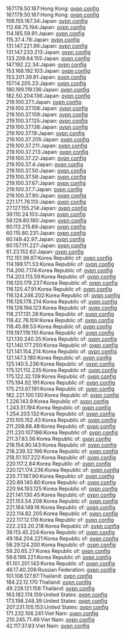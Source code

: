 167.179.50.167:Hong Kong: [ovpn config](vpn/167_179_50_167.ovpn)  
167.179.50.167:Hong Kong: [ovpn config](vpn/167_179_50_167.ovpn)  
106.155.167.34:Japan: [ovpn config](vpn/106_155_167_34.ovpn)  
112.68.75.194:Japan: [ovpn config](vpn/112_68_75_194.ovpn)  
114.185.59.91:Japan: [ovpn config](vpn/114_185_59_91.ovpn)  
115.37.4.78:Japan: [ovpn config](vpn/115_37_4_78.ovpn)  
131.147.221.99:Japan: [ovpn config](vpn/131_147_221_99.ovpn)  
131.147.233.213:Japan: [ovpn config](vpn/131_147_233_213.ovpn)  
133.209.64.155:Japan: [ovpn config](vpn/133_209_64_155.ovpn)  
147.192.22.34:Japan: [ovpn config](vpn/147_192_22_34.ovpn)  
153.168.192.103:Japan: [ovpn config](vpn/153_168_192_103.ovpn)  
153.201.39.81:Japan: [ovpn config](vpn/153_201_39_81.ovpn)  
157.14.205.23:Japan: [ovpn config](vpn/157_14_205_23.ovpn)  
180.199.119.136:Japan: [ovpn config](vpn/180_199_119_136.ovpn)  
182.50.204.136:Japan: [ovpn config](vpn/182_50_204_136.ovpn)  
219.100.37.1:Japan: [ovpn config](vpn/219_100_37_1.ovpn)  
219.100.37.108:Japan: [ovpn config](vpn/219_100_37_108.ovpn)  
219.100.37.109:Japan: [ovpn config](vpn/219_100_37_109.ovpn)  
219.100.37.125:Japan: [ovpn config](vpn/219_100_37_125.ovpn)  
219.100.37.138:Japan: [ovpn config](vpn/219_100_37_138.ovpn)  
219.100.37.19:Japan: [ovpn config](vpn/219_100_37_19.ovpn)  
219.100.37.205:Japan: [ovpn config](vpn/219_100_37_205.ovpn)  
219.100.37.211:Japan: [ovpn config](vpn/219_100_37_211.ovpn)  
219.100.37.213:Japan: [ovpn config](vpn/219_100_37_213.ovpn)  
219.100.37.22:Japan: [ovpn config](vpn/219_100_37_22.ovpn)  
219.100.37.4:Japan: [ovpn config](vpn/219_100_37_4.ovpn)  
219.100.37.50:Japan: [ovpn config](vpn/219_100_37_50.ovpn)  
219.100.37.58:Japan: [ovpn config](vpn/219_100_37_58.ovpn)  
219.100.37.67:Japan: [ovpn config](vpn/219_100_37_67.ovpn)  
219.100.37.7:Japan: [ovpn config](vpn/219_100_37_7.ovpn)  
219.100.37.90:Japan: [ovpn config](vpn/219_100_37_90.ovpn)  
221.171.76.113:Japan: [ovpn config](vpn/221_171_76_113.ovpn)  
27.127.155.214:Japan: [ovpn config](vpn/27_127_155_214.ovpn)  
39.110.24.103:Japan: [ovpn config](vpn/39_110_24_103.ovpn)  
59.129.80.180:Japan: [ovpn config](vpn/59_129_80_180.ovpn)  
60.113.215.89:Japan: [ovpn config](vpn/60_113_215_89.ovpn)  
60.115.80.231:Japan: [ovpn config](vpn/60_115_80_231.ovpn)  
60.149.42.97:Japan: [ovpn config](vpn/60_149_42_97.ovpn)  
60.157.111.227:Japan: [ovpn config](vpn/60_157_111_227.ovpn)  
61.23.152.62:Japan: [ovpn config](vpn/61_23_152_62.ovpn)  
112.151.99.87:Korea Republic of: [ovpn config](vpn/112_151_99_87.ovpn)  
114.199.171.53:Korea Republic of: [ovpn config](vpn/114_199_171_53.ovpn)  
114.200.7.174:Korea Republic of: [ovpn config](vpn/114_200_7_174.ovpn)  
114.203.113.59:Korea Republic of: [ovpn config](vpn/114_203_113_59.ovpn)  
116.120.179.237:Korea Republic of: [ovpn config](vpn/116_120_179_237.ovpn)  
116.120.47.91:Korea Republic of: [ovpn config](vpn/116_120_47_91.ovpn)  
116.124.246.202:Korea Republic of: [ovpn config](vpn/116_124_246_202.ovpn)  
116.126.178.214:Korea Republic of: [ovpn config](vpn/116_126_178_214.ovpn)  
116.126.194.123:Korea Republic of: [ovpn config](vpn/116_126_194_123.ovpn)  
118.217.131.28:Korea Republic of: [ovpn config](vpn/118_217_131_28.ovpn)  
118.42.76.109:Korea Republic of: [ovpn config](vpn/118_42_76_109.ovpn)  
118.45.89.53:Korea Republic of: [ovpn config](vpn/118_45_89_53.ovpn)  
119.197.119.110:Korea Republic of: [ovpn config](vpn/119_197_119_110.ovpn)  
121.130.240.35:Korea Republic of: [ovpn config](vpn/121_130_240_35.ovpn)  
121.140.177.250:Korea Republic of: [ovpn config](vpn/121_140_177_250.ovpn)  
121.141.154.214:Korea Republic of: [ovpn config](vpn/121_141_154_214.ovpn)  
121.147.3.180:Korea Republic of: [ovpn config](vpn/121_147_3_180.ovpn)  
125.140.5.236:Korea Republic of: [ovpn config](vpn/125_140_5_236.ovpn)  
175.121.112.235:Korea Republic of: [ovpn config](vpn/175_121_112_235.ovpn)  
175.122.32.139:Korea Republic of: [ovpn config](vpn/175_122_32_139.ovpn)  
175.194.92.191:Korea Republic of: [ovpn config](vpn/175_194_92_191.ovpn)  
175.213.67.191:Korea Republic of: [ovpn config](vpn/175_213_67_191.ovpn)  
182.221.100.130:Korea Republic of: [ovpn config](vpn/182_221_100_130.ovpn)  
1.226.143.9:Korea Republic of: [ovpn config](vpn/1_226_143_9.ovpn)  
1.243.51.194:Korea Republic of: [ovpn config](vpn/1_243_51_194.ovpn)  
1.254.203.132:Korea Republic of: [ovpn config](vpn/1_254_203_132.ovpn)  
210.105.152.43:Korea Republic of: [ovpn config](vpn/210_105_152_43.ovpn)  
211.208.68.48:Korea Republic of: [ovpn config](vpn/211_208_68_48.ovpn)  
211.220.107.186:Korea Republic of: [ovpn config](vpn/211_220_107_186.ovpn)  
211.37.83.56:Korea Republic of: [ovpn config](vpn/211_37_83_56.ovpn)  
218.154.90.143:Korea Republic of: [ovpn config](vpn/218_154_90_143.ovpn)  
218.239.32.196:Korea Republic of: [ovpn config](vpn/218_239_32_196.ovpn)  
218.51.107.222:Korea Republic of: [ovpn config](vpn/218_51_107_222.ovpn)  
220.117.2.84:Korea Republic of: [ovpn config](vpn/220_117_2_84.ovpn)  
220.121.174.236:Korea Republic of: [ovpn config](vpn/220_121_174_236.ovpn)  
220.77.187.90:Korea Republic of: [ovpn config](vpn/220_77_187_90.ovpn)  
220.89.140.80:Korea Republic of: [ovpn config](vpn/220_89_140_80.ovpn)  
220.94.193.125:Korea Republic of: [ovpn config](vpn/220_94_193_125.ovpn)  
221.141.130.45:Korea Republic of: [ovpn config](vpn/221_141_130_45.ovpn)  
221.153.54.208:Korea Republic of: [ovpn config](vpn/221_153_54_208.ovpn)  
221.164.149.16:Korea Republic of: [ovpn config](vpn/221_164_149_16.ovpn)  
222.114.82.205:Korea Republic of: [ovpn config](vpn/222_114_82_205.ovpn)  
222.117.12.178:Korea Republic of: [ovpn config](vpn/222_117_12_178.ovpn)  
222.233.20.218:Korea Republic of: [ovpn config](vpn/222_233_20_218.ovpn)  
39.113.45.224:Korea Republic of: [ovpn config](vpn/39_113_45_224.ovpn)  
49.164.204.221:Korea Republic of: [ovpn config](vpn/49_164_204_221.ovpn)  
58.29.124.200:Korea Republic of: [ovpn config](vpn/58_29_124_200.ovpn)  
59.20.65.27:Korea Republic of: [ovpn config](vpn/59_20_65_27.ovpn)  
59.6.199.221:Korea Republic of: [ovpn config](vpn/59_6_199_221.ovpn)  
61.101.201.143:Korea Republic of: [ovpn config](vpn/61_101_201_143.ovpn)  
46.17.40.206:Russian Federation: [ovpn config](vpn/46_17_40_206.ovpn)  
101.108.127.97:Thailand: [ovpn config](vpn/101_108_127_97.ovpn)  
184.22.12.170:Thailand: [ovpn config](vpn/184_22_12_170.ovpn)  
49.228.121.158:Thailand: [ovpn config](vpn/49_228_121_158.ovpn)  
163.182.174.159:United States: [ovpn config](vpn/163_182_174_159.ovpn)  
173.198.248.39:United States: [ovpn config](vpn/173_198_248_39.ovpn)  
207.231.105.153:United States: [ovpn config](vpn/207_231_105_153.ovpn)  
171.232.106.241:Viet Nam: [ovpn config](vpn/171_232_106_241.ovpn)  
210.245.71.49:Viet Nam: [ovpn config](vpn/210_245_71_49.ovpn)  
42.117.37.83:Viet Nam: [ovpn config](vpn/42_117_37_83.ovpn)  
